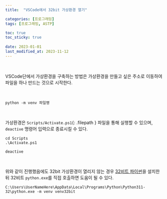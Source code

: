 ```yaml
---
title:  "VSCode에서 32bit 가상환경 열기"

categories: [프로그래밍]
tags: [프로그래밍, ASTP]

toc: true
toc_sticky: true
 
date: 2023-01-01
last_modified_at: 2023-11-12
---
```


<br>

VSCode단에서 가상환경을 구축하는 방법은 가상환경을 만들고 싶은 주소로 이동하여 파일을 하나 만드는 것으로 시작한다.

<br>

```terminal
python -m venv 파일명
```

<br>

가상환경은 `Scripts/Activate.ps1`{: .filepath } 파일을 통해 실행할 수 있으며, `deactive` 명령어 입력으로 종료시킬 수 있다.


```terminal
cd Scripts
.\Activate.ps1
```

```terminal
deactive
```

<br>

위와 같이 진행했음에도 32bit 가상환경이 열리지 않는 경우 [32비트 파이썬](https://www.python.org/downloads/windows/)을 설치한 뒤 32비트 `python.exe`를 직접 호출하면 도움이 될 수 있다.

```terminal
C:\Users\UserNameHere\AppData\Local\Programs\Python\Python311-32\python.exe -m venv venv32bit
```